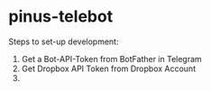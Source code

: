 # pinus-telebot

Steps to set-up development: 
1. Get a Bot-API-Token from BotFather in Telegram
2. Get Dropbox API Token from Dropbox Account
3. 